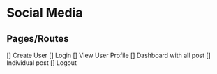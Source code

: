 # Social Media

## Pages/Routes
 [] Create User
 [] Login
 [] View User Profile
 [] Dashboard with all post
 [] Individual post
 [] Logout
